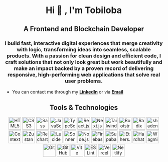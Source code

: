 <h1 align="center">Hi 👋 , I'm Tobiloba</h1>

<h2 align="center">A Frontend and Blockchain Developer</h2>

<h3 align="center"> I build fast, interactive digital experiences that merge creativity with logic, transforming ideas into seamless, scalable products. With a passion for clean design and efficient code, I craft solutions that not only look great but work beautifully and make an impact backed by a proven record of delivering responsive, high-performing web applications that solve real user problems.</h3>

- You can contact me through my **[LinkedIn](https://www.linkedin.com/in/ayomidetobiloba/)** or via **[Email](mailto:oyetunjitobiloba82@gmail.com)**  

<h2 align="center">Tools & Technologies</h2>

<p align="center">
  <!-- Frontend -->
  <img src="https://cdn.jsdelivr.net/gh/devicons/devicon/icons/html5/html5-original.svg" alt="HTML5" width="40" height="40"/>
  <img src="https://cdn.jsdelivr.net/gh/devicons/devicon/icons/css3/css3-original.svg" alt="CSS3" width="40" height="40"/>
  <img src="https://cdn.jsdelivr.net/gh/devicons/devicon/icons/sass/sass-original.svg" alt="Sass" width="40" height="40"/>
  <img src="https://cdn.jsdelivr.net/gh/devicons/devicon/icons/javascript/javascript-original.svg" alt="JavaScript" width="40" height="40"/>
  <img src="https://cdn.jsdelivr.net/gh/devicons/devicon/icons/typescript/typescript-original.svg" alt="TypeScript" width="40" height="40"/>
  <img src="https://cdn.jsdelivr.net/gh/devicons/devicon/icons/react/react-original.svg" alt="React.js" width="40" height="40"/>
  <img src="https://cdn.jsdelivr.net/gh/devicons/devicon/icons/nextjs/nextjs-original.svg" alt="Next.js" width="40" height="40"/>
  <img src="https://cdn.jsdelivr.net/gh/devicons/devicon/icons/tailwindcss/tailwindcss-plain.svg" alt="Tailwind CSS" width="40" height="40"/>
  <img src="https://cdn.jsdelivr.net/gh/devicons/devicon/icons/bootstrap/bootstrap-original.svg" alt="Bootstrap" width="40" height="40"/>
  <img src="https://upload.wikimedia.org/website-screenshots/radix-ui.com/logo.svg" alt="Radix UI" width="40" height="40"/>
  <img src="https://avatars.githubusercontent.com/u/139895814?s=200&v=4" alt="shadcn/ui" width="40" height="40"/>
  <img src="https://upload.wikimedia.org/wikipedia/commons/3/38/React-icon.svg" alt="Context API" width="40" height="40"/>
  <img src="https://raw.githubusercontent.com/pmndrs/zustand/main/docs/logo.png" alt="Zustand" width="40" height="40"/>
  <img src="https://avatars.githubusercontent.com/u/131029602?s=200&v=4" alt="Recharts" width="40" height="40"/>
  <img src="https://avatars.githubusercontent.com/u/122118348?s=200&v=4" alt="Lucide" width="40" height="40"/>
  <img src="https://avatars.githubusercontent.com/u/119731271?s=200&v=4" alt="Sonner" width="40" height="40"/>

  <!-- Backend / APIs -->
  <img src="https://cdn.jsdelivr.net/gh/devicons/devicon/icons/nodejs/nodejs-original.svg" alt="Node.js" width="40" height="40"/>
  <img src="https://cdn.jsdelivr.net/gh/devicons/devicon/icons/firebase/firebase-plain.svg" alt="Firebase" width="40" height="40"/>
  <img src="https://seeklogo.com/images/S/supabase-logo-DCC676FFE2-seeklogo.com.png" alt="Supabase" width="40" height="40"/>

  <!-- Blockchain -->
  <img src="https://seeklogo.com/images/E/ethers-logo-09EDE9EFC0-seeklogo.com.png" alt="Ethers.js" width="40" height="40"/>
  <img src="https://seeklogo.com/images/H/hardhat-logo-888739EBB4-seeklogo.com.png" alt="Hardhat" width="40" height="40"/>
  <img src="https://avatars.githubusercontent.com/u/95665614?s=200&v=4" alt="Wagmi" width="40" height="40"/>

  <!-- Dev Tools -->
  <img src="https://cdn.jsdelivr.net/gh/devicons/devicon/icons/git/git-original.svg" alt="Git" width="40" height="40"/>
  <img src="https://cdn.jsdelivr.net/gh/devicons/devicon/icons/github/github-original.svg" alt="GitHub" width="40" height="40"/>
  <img src="https://cdn.jsdelivr.net/gh/devicons/devicon/icons/vite/vite-original.svg" alt="Vite" width="40" height="40"/>
  <img src="https://cdn.jsdelivr.net/gh/devicons/devicon/icons/eslint/eslint-original.svg" alt="ESLint" width="40" height="40"/>
  <img src="https://cdn.jsdelivr.net/gh/devicons/devicon/icons/vercel/vercel-original.svg" alt="Vercel" width="40" height="40"/>
  <img src="https://cdn.jsdelivr.net/gh/devicons/devicon/icons/netlify/netlify-original.svg" alt="Netlify" width="40" height="40"/>
</p>
